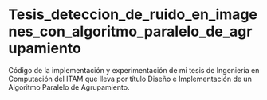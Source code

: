 # Tesis_deteccion_de_ruido_en_imagenes_con_algoritmo_paralelo_de_agrupamiento
Código de la implementación y experimentación de mi tesis de Ingeniería en Computación del ITAM que lleva por título Diseño e Implementación de un Algoritmo Paralelo de Agrupamiento.
